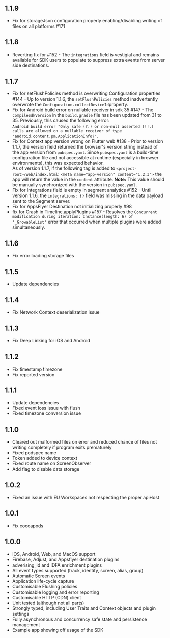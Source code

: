 ## 1.1.9

- Fix for storageJson configuration properly enabling/disabling writing of files on all platforms #171

## 1.1.8

- Reverting fix for #152 - The `integrations` field is vestigial and remains available for SDK users to populate to suppress extra events from server side destinations.

## 1.1.7

- Fix for setFlushPolicies method is overwriting Configuration properties #144 - Up to version 1.1.6, the `setFlushPolicies` method inadvertently overwrote the `Configuration.collectDeviceId`property.
- Fix for Android build error on nullable receiver in sdk 35 #147  - The `compileSdkVersion` in the `build.gradle` file has been updated from 31 to 35. Previously, this caused the following error:  
`Android build error "Only safe (?.) or non-null asserted (!!.) calls are allowed on a nullable receiver of type 'android.content.pm.ApplicationInfo?"`.
- Fix for Context app version wrong on Flutter web #138 - Prior to version 1.1.7, the version field returned the browser's version string instead of the app version from `pubspec.yaml`. Since `pubspec.yaml` is a build-time configuration file and not accessible at runtime (especially in browser environments), this was expected behavior.  
As of version 1.1.7, if the following tag is added to `<project-root>/web/index.html`: `<meta name="app-version" content="1.2.3">`
the app will return the value in the `content` attribute. 
**Note:** This value should be manually synchronized with the version in `pubspec.yaml`.
- Fix for Integrations field is empty in segment analytics #152 - Until version 1.1.6, the `integrations: {}` field was missing in the data payload sent to the Segment server.
- Fix for AppsFlyer Destination not initializing properly #98
- fix for Crash in Timeline.applyPlugins #157 - Resolves the `Concurrent modification during iteration: Instance(length: 6) of '_GrowableList'` error that occurred when multiple plugins were added simultaneously.

## 1.1.6

- Fix error loading storage files

## 1.1.5

- Update dependencies

## 1.1.4

- Fix Network Context deserialization issue

## 1.1.3

- Fix Deep Linking for iOS and Android

## 1.1.2

- Fix timestamp timezone
- Fix reported version

## 1.1.1

- Update dependencies
- Fixed event loss issue with flush
- Fixed timezone conversion issue

## 1.1.0

- Cleared out malformed files on error and reduced chance of files not writing completely if program exits prematurely
- Fixed podspec name
- Token added to device context
- Fixed route name on ScreenObserver
- Add flag to disable data storage

## 1.0.2

- Fixed an issue with EU Workspaces not respecting the proper apiHost

## 1.0.1

- Fix cocoapods

## 1.0.0

- iOS, Android, Web, and MacOS support
- Firebase, Adjust, and Appsflyer destination plugins
- adverising_id and IDFA enrichment plugins
- All event types supported (track, identify, screen, alias, group)
- Automatic Screen events
- Application life-cycle capture
- Customisable Flushing policies
- Customisable logging and error reporting
- Customisable HTTP (CDN) client
- Unit tested (although not all parts)
- Strongly typed, including User Traits and Context objects and plugin settings
- Fully asynchronous and concurrency safe state and persistence management
- Example app showing off usage of the SDK
